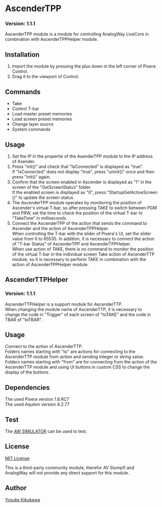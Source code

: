 # AscenderTPP

### Version: 1.1.1

AscenderTPP module is a module for controlling AnalogWay LiveCore in combination with AscenderTPPHelper module.

## Installation

1. Import the module by pressing the plus down in the left corner of Pixera Control.
2. Drag it to the viewport of Control.

## Commands

- Take
- Control T-bar
- Load master preset memories
- Load screen preset memories
- Change layer source
- System commands

## Usage

1. Set the IP in the propertie of the AsenderTPP module to the IP address of Asender.
2. Press "init()" and check that "IsConnected" is displayed as "true".  
If "IsConnected" does not display "true", press "uninit()" once and then press "init()" again.
3. Confirm that the screen enabled in Ascender is displayed as "1" in the screen of the "GetScreenStatus" folder.  
If the enabled screen is displayed as "0", press "StartupGetActiveScreen ()" to update the screen status. 
4. The AscenderTPP module operates by monitoring the position of Ascender's virtual T-bar, so after pressing TAKE to switch between PGM and PRW, set the time to check the position of the virtual T-bar to "TakeTime" in milliseconds.
5. Connect the AscenderTPP of the action that sends the command to Ascender and the action of AscenderTPPHelper.  
When controlling the T-bar with the slider of Pixera's UI, set the slider value from 0 to 65535. In addition, it is necessary to connect the action of "T-bar Status" of AscenderTPP and AscenderTPPHelper.  
When use action of TAKE, there is no command to monitor the position of the virtual T-bar in the individual screen Take action of AscenderTTP module, so it is necessary to perform TAKE in combination with the action of AscenderTPPHelper module.

## AscenderTTPHelper

### Version: 1.1.1

AscenderTTPHelper is a support module for AscenderTTP.  
When changing the module name of AscenderTTP, it is necessary to change the code in "Trigger" of each screen of "toTAKE" and the code in TBAR of "toTBAR". 

## Usage

Connect to the action of AscenderTTP.  
Folders names starting with "to" are actions for connecting to the AscenderTTP module from action and sending integer or string value.  
Folders names starting with "from" are for connecting from the action of the AscenderTTP module and using UI buttons in custom CSS to change the display of the buttons.  

## Dependencies

The used Pixera version 1.8.RC7  
The used Aquilon version 4.2.77

## Test

The [AW SIMULATOR](https://www.analogway.com/apac/training-support/telechargements/aw-simulator/id:297/) can be used to test.

## License

[MIT License](https://github.com/pixera-one/control-modules/blob/main/LICENSE)

This is a third-party community module, therefor AV Stumpfl and AnalogWay will not provide any direct support for this module.

## Author

[Yosuke Kikukawa](https://github.com/YosukeMW)